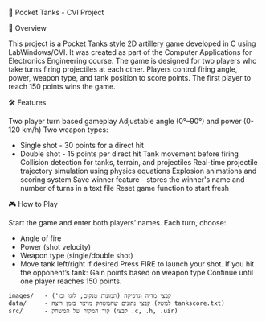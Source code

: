 🎯 Pocket Tanks - CVI Project

📌 Overview

This project is a Pocket Tanks style 2D artillery game developed in C using LabWindows/CVI.
It was created as part of the Computer Applications for Electronics Engineering course.
The game is designed for two players who take turns firing projectiles at each other.
Players control firing angle, power, weapon type, and tank position to score points.
The first player to reach 150 points wins the game.

🛠 Features

Two player turn based gameplay
Adjustable angle (0°–90°) and power (0-120 km/h)
Two weapon types:
* Single shot - 30 points for a direct hit
* Double shot - 15 points per direct hit
Tank movement before firing
Collision detection for tanks, terrain, and projectiles
Real-time projectile trajectory simulation using physics equations
Explosion animations and scoring system
Save winner feature - stores the winner's name and number of turns in a text file
Reset game function to start fresh

🎮 How to Play

Start the game and enter both players’ names.
Each turn, choose:
* Angle of fire
* Power (shot velocity)
* Weapon type (single/double shot)
* Move tank left/right if desired
Press FIRE to launch your shot.
If you hit the opponent’s tank:
Gain points based on weapon type
Continue until one player reaches 150 points.


```plaintext
images/   - קבצי מדיה וגרפיקה (תמונות טנקים, לוגו וכו')
data/     - קבצי נתונים שהמשחק מייצר בזמן ריצה (למשל tankscore.txt)
src/      - קוד המקור של המשחק (קבצי .c, .h, .uir)

